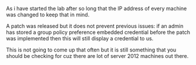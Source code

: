 As i have started the lab after so long that the IP address of every machine was changed to keep that in mind.






A patch was released but it does not prevent previous issues:
if an admin has stored a group policy preference embedded credential before the patch was implemented then this will still display a credential to us.


This is not going to come up that often but it is still something that you should be checking for cuz there are lot of server 2012 machines out there.



